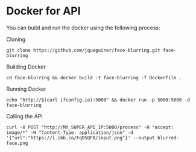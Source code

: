 # Docker for API

You can build and run the docker using the following process:

Cloning
```console
git clone https://github.com/jqueguiner/face-blurring.git face-blurring
```

Building Docker
```console
cd face-blurring && docker build -t face-blurring -f Dockerfile .
```

Running Docker
```console
echo "http://$(curl ifconfig.io):5000" && docker run -p 5000:5000 -d face-blurring
```

Calling the API
```console
curl -X POST "http://MY_SUPER_API_IP:5000/process" -H "accept: image/*" -H "Content-Type: application/json" -d '{"url":"https://i.ibb.co/FqDSQF8/input.png"}' --output blurred-face.png
```
